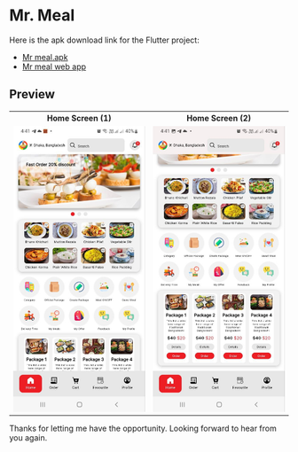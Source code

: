 # Mr. Meal

Here is the apk download link for the Flutter project:

- [Mr meal.apk](https://github.com/Safius-Sifat/Mr-Meal/releases/download/v1.2.2%2B3/Mr.Meal.latest.apk)
- [Mr meal web app](https://safius-sifat.github.io/Mr-Meal/)

## Preview

<table style="width:100%">
  <tr>
    <th>Home Screen (1)</th>
    <th>Home Screen (2)</th> 
  </tr>
  <tr>
    <td><img src="assets/1.jpg" /></td>
    <td><img src="assets/2.jpg" /></td>
</table>


Thanks for letting me have the opportunity. Looking forward to hear from you again.
